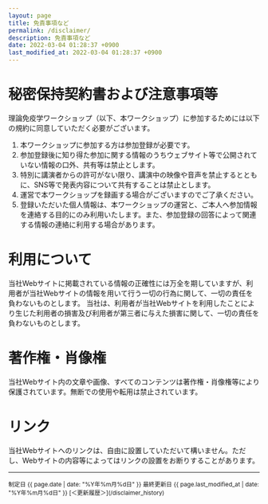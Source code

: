 ```yaml
---
layout: page
title: 免責事項など
permalink: /disclaimer/
description: 免責事項など
date: 2022-03-04 01:28:37 +0900
last_modified_at: 2022-03-04 01:28:37 +0900
---
```


# 秘密保持契約書および注意事項等

理論免疫学ワークショップ（以下、本ワークショップ）に参加するためには以下の規約に同意していただく必要がございます。
1. 本ワークショップに参加する方は参加登録が必要です。
2. 参加登録後に知り得た参加に関する情報のうちウェブサイト等で公開されていない情報の口外、共有等は禁止とします。
3. 特別に講演者からの許可がない限り、講演中の映像や音声を禁止するとともに、SNS等で発表内容について共有することは禁止とします。
4. 運営で本ワークショップを録画する場合がございますのでご了承ください。
5. 登録いただいた個⼈情報は、本ワークショップの運営と、ご本人へ参加情報を連絡する目的にのみ利用いたします。また、参加登録の回答によって関連する情報の連絡に利用する場合があります。

# 利用について

当社Webサイトに掲載されている情報の正確性には万全を期していますが、利用者が当社Webサイトの情報を用いて行う一切の行為に関して、一切の責任を負わないものとします。
当社は、利用者が当社Webサイトを利用したことにより生じた利用者の損害及び利用者が第三者に与えた損害に関して、一切の責任を負わないものとします。

# 著作権・肖像権

当社Webサイト内の文章や画像、すべてのコンテンツは著作権・肖像権等により保護されています。無断での使用や転用は禁止されています。

# リンク

当社Webサイトへのリンクは、自由に設置していただいて構いません。ただし、Webサイトの内容等によってはリンクの設置をお断りすることがあります。

---

<small>
制定日  
{{ page.date | date: "%Y年%m月%d日" }}
</small>

<small>
最終更新日  
{{ page.last_modified_at | date: "%Y年%m月%d日" }}
</small>

<small>
[＜更新履歴＞](/disclaimer_history)
</small>
